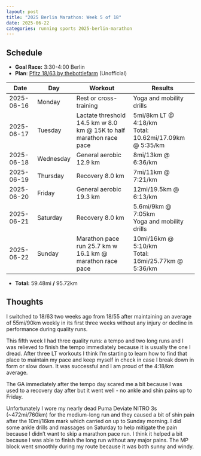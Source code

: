 ```yaml
---
layout: post
title: "2025 Berlin Marathon: Week 5 of 18"
date: 2025-06-22
categories: running sports 2025-berlin-marathon
---
```


## Schedule

- **Goal Race:** 3:30-4:00 Berlin
- **Plan**: [Pfitz 18/63 by thebottlefarm](https://www.thebottlefarm.com/wpbottle/unofficial-pfitz-18-63-full-marathon-plan-ics/) (Unofficial)


| Date       | Day       | Workout                                                             | Results                                                  |
|------------|-----------|---------------------------------------------------------------------|----------------------------------------------------------|
| 2025-06-16 | Monday    | Rest or cross-training                                              | Yoga and mobility drills                                 |
| 2025-06-17 | Tuesday   | Lactate threshold 14.5 km w 8.0 km @ 15K to half marathon race pace | 5mi/8km LT @ 4:18/km<br>Total: 10.62mi/17.09km @ 5:35/km |
| 2025-06-18 | Wednesday | General aerobic 12.9 km                                             | 8mi/13km @ 6:36/km                                       |
| 2025-06-19 | Thursday  | Recovery 8.0 km                                                     | 7mi/11km @ 7:21/km                                       |
| 2025-06-20 | Friday    | General aerobic 19.3 km                                             | 12mi/19.5km @ 6:13/km                                    |
| 2025-06-21 | Saturday  | Recovery 8.0 km                                                     | 5.6mi/9km @ 7:05km<br>Yoga and mobility drills           |
| 2025-06-22 | Sunday    | Marathon pace run 25.7 km w 16.1 km @ marathon race pace            | 10mi/16km @ 5:10/km<br>Total: 16mi/25.77km @ 5:36/km            |

- **Total:** 59.48mi **/** 95.72km

## Thoughts

I switched to 18/63 two weeks ago from 18/55 after maintaining an average of 55mi/90km weekly in its first three weeks without any injury or decline in performance during quality runs. 

This fifth week I had three quality runs: a tempo and two long runs and I was relieved to finish the tempo immediately because it is usually the one I dread. After three LT workouts I think I’m starting to learn how to find that place to maintain my pace and keep myself in check in case I break down in form or slow down. It was successful and I am proud of the 4:18/km average. 

The GA immediately after the tempo day scared me a bit because I was used to a recovery day after but it went well - no ankle and shin pains up to Friday. 

Unfortunately I wore my nearly dead Puma Deviate NITRO 3s (~472mi/760km) for the medium-long run and they caused a bit of shin pain after the 10mi/16km mark which carried on up to Sunday morning. I did some ankle drills and massages on Saturday to help mitigate the pain because I didn’t want to skip a marathon pace run. I think it helped a bit because I was able to finish the long run without any major pains. The MP block went smoothly during my route because it was both sunny and windy.
